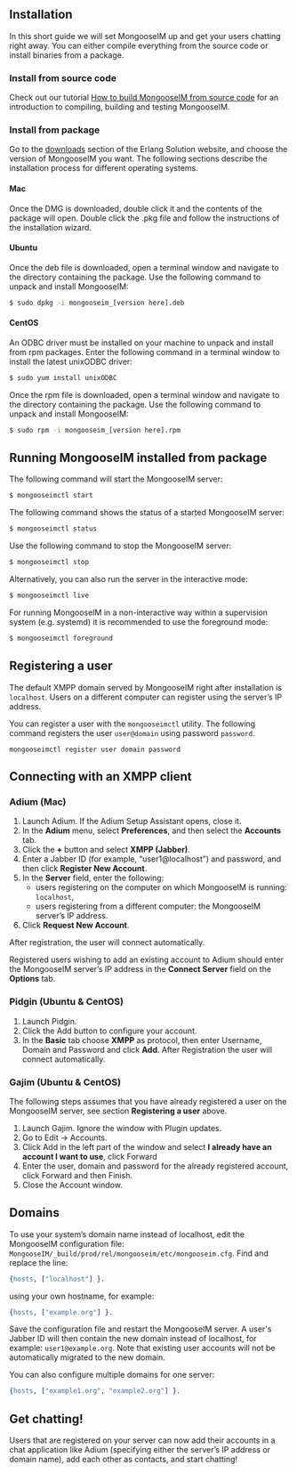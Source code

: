 ## Installation

In this short guide we will set MongooseIM up and get your users chatting right away.
You can either compile everything from the source code or install binaries from a package.

### Install from source code

Check out our tutorial [How to build MongooseIM from source code](How-to-build.md) for an introduction to compiling, building and testing MongooseIM.

### Install from package

Go to the [downloads](https://www.erlang-solutions.com/resources/download.html) section of the Erlang Solution website, and choose the version of MongooseIM you want. The following sections describe the installation process for different operating systems.

#### Mac

Once the DMG is downloaded, double click it and the contents of the package will open.
Double click the .pkg file and follow the instructions of the installation wizard.

#### Ubuntu

Once the deb file is downloaded, open a terminal window and navigate to the directory containing the package. Use the following command to unpack and install MongooseIM:

```bash
$ sudo dpkg -i mongooseim_[version here].deb
```

#### CentOS

An ODBC driver must be installed on your machine to unpack and install from rpm packages. Enter the following command in a terminal window to install the latest unixODBC driver:
```bash
$ sudo yum install unixODBC
```
Once the rpm file is downloaded, open a terminal window and navigate to the directory containing the package. Use the following command to unpack and install MongooseIM:
```bash
$ sudo rpm -i mongooseim_[version here].rpm
```

## Running MongooseIM installed from package

The following command will start the MongooseIM server:
```bash
$ mongooseimctl start
```
The following command shows the status of a started MongooseIM server:
```bash
$ mongooseimctl status
```
Use the following command to stop the MongooseIM server:
```bash
$ mongooseimctl stop
```

Alternatively, you can also run the server in the interactive mode:
```bash
$ mongooseimctl live
```

For running MongooseIM in a non-interactive way within a supervision system (e.g. systemd) it is
recommended to use the foreground mode:
```bash
$ mongooseimctl foreground
```

## Registering a user

The default XMPP domain served by MongooseIM right after installation is `localhost`.
Users on a different computer can register using the server’s IP address.

You can register a user with the `mongooseimctl` utility.
The following command registers the user `user@domain` using password `password`.

```
mongooseimctl register user domain password
```

## Connecting with an XMPP client

### Adium (Mac)

1. Launch Adium. If the Adium Setup Assistant opens, close it.
2. In the **Adium** menu, select **Preferences**, and then select the **Accounts** tab.
3. Click the **+** button and select **XMPP (Jabber)**.
4. Enter a Jabber ID (for example, “user1@localhost”) and password, and then click **Register New Account**.
5. In the **Server** field, enter the following:
	* users registering on the computer on which MongooseIM is running: `localhost`,
	* users registering from a different computer: the MongooseIM server’s IP address.
6. Click **Request New Account**.

After registration, the user will connect automatically.

Registered users wishing to add an existing account to Adium should enter the MongooseIM server’s IP address in the **Connect Server** field on the **Options** tab.

### Pidgin (Ubuntu & CentOS)

1. Launch Pidgin.
2. Click the Add button to configure your account.
3. In the **Basic** tab choose **XMPP** as protocol, then enter Username, Domain and Password and click **Add**. After Registration the user will connect automatically.

### Gajim (Ubuntu & CentOS)

The following steps assumes that you have already registered a user on the MongooseIM server, see section **Registering a user** above.
1. Launch Gajim. Ignore the window with Plugin updates.
2. Go to Edit -> Accounts.
3. Click Add in the left part of the window and select **I already have an account I want to use**, click Forward
4. Enter the user, domain and password for the already registered account, click Forward and then Finish.
5. Close the Account window.

## Domains

To use your system’s domain name instead of localhost, edit the MongooseIM configuration file: `MongooseIM/_build/prod/rel/mongooseim/etc/mongooseim.cfg`.
Find and replace the line:

```erlang
{hosts, ["localhost"] }.
```

using your own hostname, for example:

```erlang
{hosts, ["example.org"] }.
```

Save the configuration file and restart the MongooseIM server.
A user's Jabber ID will then contain the new domain instead of localhost, for example: `user1@example.org`.
Note that existing user accounts will not be automatically migrated to the new domain.

You can also configure multiple domains for one server:

```erlang
{hosts, ["example1.org", "example2.org"] }.
```


## Get chatting!

Users that are registered on your server can now add their accounts in a chat application like Adium (specifying either the server’s IP address or domain name), add each other as contacts, and start chatting!
